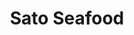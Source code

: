 ---
layout: place
title: Sato Seafood
permalink: /hawaii/honolulu/sato-seafood.html
stateAbbr: HI
stateName: Hawaii
cityName: Honolulu
seo:
  type: restaurant
  links: https://www.instagram.com/satoseafood808/
place_id: ChIJFwvGmU5tAHwRnJoJ8bt9-x0
photos:
  - name: >-
      places/ChIJFwvGmU5tAHwRnJoJ8bt9-x0/photos/AeeoHcKwEflEJohcwLdo0oHLsj0gEdO_4Aep4qoI4rgKrQESEyZkgnZhYp2Ypo4jGsHc2vVnBSuNhOTLYVQouPzTC0oiM4TxrtNyDDWOAh6KStLr11kugOVVF4OgAL1nqo2FAVP6uOU5nwOb0lZHBE3aAbAaqtUuOLdN1cP__FPSH9e4IsHlz5G7fL0iR7T7rMLgOtWrNkn7ftJqBJ4GgiDgycInOG2RWFAcBSXY99DaiE7BdprIIhOzSAPmPKWsRbNpSrg6cMmVCl-xquhpzu129CFVYIXRuE3yot1uhrylIXQeRQUwMCfvIIP4pSk2JTxmCWloRLNSZwM2jjZokaRylavhCYsRzZCzKjnH_c2ceJYtOa8yuvGVgHOjSahsAxiI1x1Lr7KCODJCfAUJIY3HII6IEuge8pzeH3UmT8ON8UcNK3Ll
    widthPx: 1114
    heightPx: 860
    authorAttributions:
      - displayName: t m
        uri: https://maps.google.com/maps/contrib/104010070884024922922
        photoUri: >-
          https://lh3.googleusercontent.com/a-/ALV-UjVcYxS55evAKyUeXSr-z1u1Dyvn5hpOABP_noUb_3cpLzo8c4Kk=s100-p-k-no-mo
    flagContentUri: >-
      https://www.google.com/local/imagery/report/?cb_client=maps_api_places.places_api&image_key=!1e10!2sCIHM0ogKEICAgIDXvMXjjAE&hl=en-US
    googleMapsUri: >-
      https://www.google.com/maps/place//data=!3m4!1e2!3m2!1sCIHM0ogKEICAgIDXvMXjjAE!2e10!4m2!3m1!1s0x7c006d4e99c60b17:0x1dfb7dbbf1099a9c
  - name: >-
      places/ChIJFwvGmU5tAHwRnJoJ8bt9-x0/photos/AeeoHcJtkniNkmSURSI-R8qzsDAWtQnPwgKrhKVXaNMwTuNiIJlfY1IVcWGgxLNZEry-gFI8zeYrsT0rX7S_yeWSedo_MoywtPgGu-MqEbTrxxm766rtl3yFMYHRou7BUysG-Nc4SWkIge2jaRw9mZznaH48UkHvAuxFVumXuWqqgX42-jL9e60UoqI_-WMQkEehlDbrk6JSu3Y3_feghr6s-E7pbY_FYxvSUveCw1b2qriRS3NFq3PTrJOJd2LgL8HadSS81KGW6UNMwicU3BCDTN_3ncbE-sG_iBY2-LZBhH2eOg
    widthPx: 1080
    heightPx: 862
    authorAttributions:
      - displayName: Sato Seafood
        uri: https://maps.google.com/maps/contrib/101480916619899700367
        photoUri: >-
          https://lh3.googleusercontent.com/a-/ALV-UjX14fho2xmtttzeeqsk0IrMeKBSfbQbfIwMJzLQQUzcQ0zUdPY=s100-p-k-no-mo
    flagContentUri: >-
      https://www.google.com/local/imagery/report/?cb_client=maps_api_places.places_api&image_key=!1e10!2sAF1QipPD7FloNRomMP93lNaM6-MLK5DZ5kDfUYP_8Nfq&hl=en-US
    googleMapsUri: >-
      https://www.google.com/maps/place//data=!3m4!1e2!3m2!1sAF1QipPD7FloNRomMP93lNaM6-MLK5DZ5kDfUYP_8Nfq!2e10!4m2!3m1!1s0x7c006d4e99c60b17:0x1dfb7dbbf1099a9c
  - name: >-
      places/ChIJFwvGmU5tAHwRnJoJ8bt9-x0/photos/AeeoHcKBFMgBILka48YPTLjs9y_6hPcSqF6LYJ8hficpKcn6oBB6FULczwlC2DxgFmqbdkRsZvEchzuunGZd1fVerqrRZwvFthYpHju6PUwmk5y9EO4Ti0FeBiNMurPWLV5rJErCTVZr7md04TJeLxNzBGnPXbsGK2NjJyRT6pSuT1B4_0MXMeX2w6KhBc6Den7p8KxSp_2aDPmomxwu7kvJ8765GjhMxZiOC8PEwhHiL0w7gQoHouJz9OVYWq3ZJM26Wf2GkA_XOpp6Z1fP63ARdC9LIuy-Y85oOm4SbRvcniYbew
    widthPx: 3024
    heightPx: 4032
    authorAttributions:
      - displayName: Sato Seafood
        uri: https://maps.google.com/maps/contrib/101480916619899700367
        photoUri: >-
          https://lh3.googleusercontent.com/a-/ALV-UjX14fho2xmtttzeeqsk0IrMeKBSfbQbfIwMJzLQQUzcQ0zUdPY=s100-p-k-no-mo
    flagContentUri: >-
      https://www.google.com/local/imagery/report/?cb_client=maps_api_places.places_api&image_key=!1e10!2sAF1QipNoKb5yOWmTwjd9LcAKGMP0mTSHgHJsZbnVcd7w&hl=en-US
    googleMapsUri: >-
      https://www.google.com/maps/place//data=!3m4!1e2!3m2!1sAF1QipNoKb5yOWmTwjd9LcAKGMP0mTSHgHJsZbnVcd7w!2e10!4m2!3m1!1s0x7c006d4e99c60b17:0x1dfb7dbbf1099a9c
  - name: >-
      places/ChIJFwvGmU5tAHwRnJoJ8bt9-x0/photos/AeeoHcJQorrfl8Gvvn84KK1EJ1G5-VWP0vkzCSWA-hJkyQg3HpJfmAy1z0sLFIsx_ouGwXxHMqxPa4jIVceZ4Ifor69h3PdLbLpm4AXKFAYddIUNLYXXEiJ-kc15N9LruH7umQUcGROk2eIa46bzBl07un6qYFgzkhg7TRCFj7zZnmM8Vl9N4_8fclCYPV_FOsA3aefcnn8loP8_om7jkR2V0yaoI1TOb36lmPUwaXK4oVYEIc9GueSq0pZgHeh7db_Cg6_-jnN_v0GS81kgMgKIhCOH955kbQQWVn4dfccYxIan4jPBWIvNlRY3v5fmKg26e5TeE7zaQWbqy9OCxvYo2ugwhhqyqZBTmj-FBIb_l69I4tGOIZ3yj6b5NHuDhrAI2Zm5juUp_dOPVIl-7O8DtaxpkZA5tp4nvsVrmuvJEUUQhw
    widthPx: 3023
    heightPx: 3764
    authorAttributions:
      - displayName: John Almarez
        uri: https://maps.google.com/maps/contrib/105591804824277981560
        photoUri: >-
          https://lh3.googleusercontent.com/a-/ALV-UjXpG6YlafG1ZBiNShhZVz-Xs2YFFPqGlbfm-2luHc-GEwPvtAuUDA=s100-p-k-no-mo
    flagContentUri: >-
      https://www.google.com/local/imagery/report/?cb_client=maps_api_places.places_api&image_key=!1e10!2sCIHM0ogKEICAgID_kMn6UQ&hl=en-US
    googleMapsUri: >-
      https://www.google.com/maps/place//data=!3m4!1e2!3m2!1sCIHM0ogKEICAgID_kMn6UQ!2e10!4m2!3m1!1s0x7c006d4e99c60b17:0x1dfb7dbbf1099a9c
  - name: >-
      places/ChIJFwvGmU5tAHwRnJoJ8bt9-x0/photos/AeeoHcJq7C0Za0ztSf3NZEKl-_ArkCLI_WVUl166_gPZ3QT90o7rLos0oe7jODoO48IT8Hz4t0kHuKpENNncPZtzDhXGQ96lQSOL_eSchC-dKeq19JWsxH3bQ-yJUioR4kwQM6GOLKcEFxujW4otZvzdPl9co71pHpn2VI6_K7vpauJR5hcbo_LJPSoSyyr9dLkqmsXZ8gPJHYkWoqP0W_C-9TxMOFXSbtR3ks4hhUWkSB0OpljrfAWOBsZevCwG36Q0LcxlCwXMPLlOla44-QvKF6xJrsDNicPuib6wfHVG4mAtA7csqSVTd_h-xakZk96zbilJvMO81ahhHo7SRLzzfNFaQ2f3N1NNCgNb9AHB83KYL_LWDF3BdUF6xqSjhfooHHFqBcfuZWW3HxqxaKKAhnRahWp85R78G7-NhfeVnsopvjtT
    widthPx: 4032
    heightPx: 3024
    authorAttributions:
      - displayName: Barbara Zancoast
        uri: https://maps.google.com/maps/contrib/104233810880273604311
        photoUri: >-
          https://lh3.googleusercontent.com/a-/ALV-UjVstLswUplqaLnD7sZp2uGh4vvxn-gANDWmbcQfgfX-APF0-Bc=s100-p-k-no-mo
    flagContentUri: >-
      https://www.google.com/local/imagery/report/?cb_client=maps_api_places.places_api&image_key=!1e10!2sCIHM0ogKEICAgMDA0cy8-gE&hl=en-US
    googleMapsUri: >-
      https://www.google.com/maps/place//data=!3m4!1e2!3m2!1sCIHM0ogKEICAgMDA0cy8-gE!2e10!4m2!3m1!1s0x7c006d4e99c60b17:0x1dfb7dbbf1099a9c
  - name: >-
      places/ChIJFwvGmU5tAHwRnJoJ8bt9-x0/photos/AeeoHcJW276jN6miviw54SUBmKw9rJZkakp7WbT8wJ1Li9QUNhDOPJbbsUT46HuOp_dCBNTm77qjxB6FP2ITimmiZlWvUy17e4xm6hvhhyxBHEtHrRw0kXjT6mxcX2m3HZvnjvhE-0tTLg5NAER7GGFP6QjCIyzhVQ8_S1ikSLCiU5L_FHvXCXBUWiDmaaPSsNwQPUVRalXZQdqU83_n0V9rBpZg8ufZU8EOHR1vtChoiPl1XUIeAbmbIbB3tpPVUWFrQ-UP8t9fs4xyrrF0k3zVQwo3xehsW2Kd9A545gR5VJYnxz-qhkJ2GRyD-uqz4A2i0OfpgKh6WRKVjikrsCT9r3xqtUiGtYTrpQVmiwt0TtPBObf2Nr7gpPfLqnzXmh7tRofO4ezMZ6dP7zQlFjCTjt_uH1vcVPbdnAk5aGLQ8eI9qGc
    widthPx: 4032
    heightPx: 2268
    authorAttributions:
      - displayName: R C
        uri: https://maps.google.com/maps/contrib/110146700415818314428
        photoUri: >-
          https://lh3.googleusercontent.com/a-/ALV-UjWqjxUhIQFtnMy3iZF62ySbXsPMAt2BY-3NjsHwI_HPyxEjFus=s100-p-k-no-mo
    flagContentUri: >-
      https://www.google.com/local/imagery/report/?cb_client=maps_api_places.places_api&image_key=!1e10!2sCIHM0ogKEICAgIC_8qvC4AE&hl=en-US
    googleMapsUri: >-
      https://www.google.com/maps/place//data=!3m4!1e2!3m2!1sCIHM0ogKEICAgIC_8qvC4AE!2e10!4m2!3m1!1s0x7c006d4e99c60b17:0x1dfb7dbbf1099a9c
  - name: >-
      places/ChIJFwvGmU5tAHwRnJoJ8bt9-x0/photos/AeeoHcJRcT1O1aXVEQwKSYZ3vWZXgJBZABGcIx-DjLnGBf0bjO51gqXQBPyGm6unmL4ApKUyDRxkOJUMnEU1BGP9ZXeqYUabBCPyZIqseDXEXiSr6DiiZgQ4F49uoc73HmhubuTJA-PjovaBnH7aD5DfMEoAIyv6hYCUDiGlCuSDgBxBYBcPXmV6f9dsshcOyg6Bjsfxr91dhppf53kBmeFRpjS-V1BRNCOqCLOgzC4ChDH_TtyLuvx4NoX_Z6Gd62bcqeN6yQAnssKnxHf3kj4yaoBzUbFI6HbXn4biF3bLWemzEgNItj1Zxm7Io8oLBGzIuyFcgc0cMZy_7dKauAWdNPnIYmCbLtGoCaYADr5K4AVcSAt0qMNaU2HMkbZtw9JRMqmHc-qvxXhlngZdSey8nmBqKV7iEoBrnJJGebO8josxiA
    widthPx: 3024
    heightPx: 4032
    authorAttributions:
      - displayName: Sharlene C
        uri: https://maps.google.com/maps/contrib/105795391448230531797
        photoUri: >-
          https://lh3.googleusercontent.com/a-/ALV-UjVz8B1Yrd35ChI0lUp-agupXBjBK_iakSm2OBntMRpQNs5ez_WUGg=s100-p-k-no-mo
    flagContentUri: >-
      https://www.google.com/local/imagery/report/?cb_client=maps_api_places.places_api&image_key=!1e10!2sCIHM0ogKEICAgIDjmN-LGA&hl=en-US
    googleMapsUri: >-
      https://www.google.com/maps/place//data=!3m4!1e2!3m2!1sCIHM0ogKEICAgIDjmN-LGA!2e10!4m2!3m1!1s0x7c006d4e99c60b17:0x1dfb7dbbf1099a9c
  - name: >-
      places/ChIJFwvGmU5tAHwRnJoJ8bt9-x0/photos/AeeoHcJdKhPh-mg3fLvQaCahprV8X8VZXkm7qg-rvzg1W9nGjh-cZUDUO80EieUZmJB1gz9_GcJSTJfCMLnCttrGgRjYPmBPWnq-Owyj6fZctWEhyLwXK5QZdRepPwR-4ooa_Mr4vu06-gDzR8DIa-hGF3GPe5p5VdpJwOf3EhCh-gCF0Ca_H-Vf0HOL4iQhHkeRTOUcG5nw61c8jb-qbnYc1LQ-c5_8y1L6vWyOzZTOksmEb6LHxUssu9VkQIGogiusCng8nqPBuFUk_RfoZeqGEWmJG957NYNj6CodK3H7nUeUL3AkoZQ3D-Lc90iXMbh5375-NS9IfsYMUTBYE-i7JuL6xtjtyTfSWLPGcQDJJ8OEBARf_1pvV1pcO3X6RSV2uPQETBxTAgi9kA3IGiO_533iSQcIwlzUMsrWrfH0vOk
    widthPx: 3600
    heightPx: 4800
    authorAttributions:
      - displayName: t m
        uri: https://maps.google.com/maps/contrib/104010070884024922922
        photoUri: >-
          https://lh3.googleusercontent.com/a-/ALV-UjVcYxS55evAKyUeXSr-z1u1Dyvn5hpOABP_noUb_3cpLzo8c4Kk=s100-p-k-no-mo
    flagContentUri: >-
      https://www.google.com/local/imagery/report/?cb_client=maps_api_places.places_api&image_key=!1e10!2sCIHM0ogKEICAgIDXvMXjTA&hl=en-US
    googleMapsUri: >-
      https://www.google.com/maps/place//data=!3m4!1e2!3m2!1sCIHM0ogKEICAgIDXvMXjTA!2e10!4m2!3m1!1s0x7c006d4e99c60b17:0x1dfb7dbbf1099a9c
  - name: >-
      places/ChIJFwvGmU5tAHwRnJoJ8bt9-x0/photos/AeeoHcJfwYO5OImLyHWgM_Ail1bYJk9qASzkjnlEsvy4U3VtEp99UuZTCijwHUEXhRTAHH8OiLuCQksIizC9ycVOv6SOaL87TOwCNPT5lkQkdmR5r4nrnjatR8A9veFYSO4SKkhJJ_mgihhbECpqcopOYL1CPHHfai18Sioa_DR-Z2H4Hv4sbrYytS7XCJrizZgJzxqcZYU9fa8URiyYANL7-yNmR040JfCva7FvQqpe_l0OCSkW5J2HYgfCuMwi84iMmtNbvcOpTIA290gPGeZwpGDKY_G8plnSLZPPoRxcr2unjqhzzy_yQmG6MAXMnd2hrszA0hCxsXFfIEEQsxZGcw-gxI38hx-XAGMf9EjW_TPADa-kt2G_68DnOrjIPSt0z8fATiazsJG9D3v3YA6woGJqUUQ2tpdu0pTsboQfZK0xNzbj
    widthPx: 4032
    heightPx: 3024
    authorAttributions:
      - displayName: tomo traveler
        uri: https://maps.google.com/maps/contrib/103232880154441000511
        photoUri: >-
          https://lh3.googleusercontent.com/a-/ALV-UjVSbS27CP6-7Mb8-1-q6zlNlMgqc1GTtCUmCGEFiz7X5KlHjLnc=s100-p-k-no-mo
    flagContentUri: >-
      https://www.google.com/local/imagery/report/?cb_client=maps_api_places.places_api&image_key=!1e10!2sCIHM0ogKEICAgICLnrD0iwE&hl=en-US
    googleMapsUri: >-
      https://www.google.com/maps/place//data=!3m4!1e2!3m2!1sCIHM0ogKEICAgICLnrD0iwE!2e10!4m2!3m1!1s0x7c006d4e99c60b17:0x1dfb7dbbf1099a9c
  - name: >-
      places/ChIJFwvGmU5tAHwRnJoJ8bt9-x0/photos/AeeoHcLzmxQygzrmTzS2uPCgtH5God8nLbSi2yw4dHQA0ou1GPyoJbauTa5HFnpgU_nNwyG7puuH-IUjRTr6IudiihmUewiOpcqg8qOWnGqNNQl2GuTGmBt1Iur748hTPZ4Zh01K-u-TGVdCnEy6Jwc2oBteGNDW7FCzi1xNq4Q31zjDJzHWjy1n4mw88_0_yr140plk8eA7dGAHVuo25g8zMnS1crx5-Z9D9ygaCb1CWPZ3OiI0OVxQHTrKy-rwV8ntE3CNkft3unY7_3HO8xtTq8hJbUEMn-_GF_XK9gW_c3CgxF_6WmLbfAzSIF4HrD8JBbr8B2OPQgXWKtqAD2izT_MDa6C0PPGNR8Ez5CCBEs0VIU-LNfDQfWTwH79hvQ00zloaUdf12gL6IISKNUGnEvsL7QKk16nFULmh6nqElX1yJ4aJ
    widthPx: 3024
    heightPx: 4032
    authorAttributions:
      - displayName: ひろちゃんホワイト
        uri: https://maps.google.com/maps/contrib/102906843836879436617
        photoUri: >-
          https://lh3.googleusercontent.com/a-/ALV-UjX_BJmzNoqhCYKqqbQh6ccIU5J8wXc2H4w8SxuHenjqaNibBuPo6g=s100-p-k-no-mo
    flagContentUri: >-
      https://www.google.com/local/imagery/report/?cb_client=maps_api_places.places_api&image_key=!1e10!2sCIHM0ogKEICAgIClgur0oQE&hl=en-US
    googleMapsUri: >-
      https://www.google.com/maps/place//data=!3m4!1e2!3m2!1sCIHM0ogKEICAgIClgur0oQE!2e10!4m2!3m1!1s0x7c006d4e99c60b17:0x1dfb7dbbf1099a9c
address: '2310 Kūhiō Ave. #5, Honolulu, HI 96815, USA'
street: '2310 Kūhiō Ave. #5'
city: Honolulu
state: HI
zip: '96815'
country: USA
neighborhood: Waikiki
latitude: '21.279672'
longitude: '-157.826138'
accessibility_options:
  wheelchairAccessibleSeating: true
business_status: OPERATIONAL
name: Sato Seafood
google_maps_links:
  directionsUri: >-
    https://www.google.com/maps/dir//''/data=!4m7!4m6!1m1!4e2!1m2!1m1!1s0x7c006d4e99c60b17:0x1dfb7dbbf1099a9c!3e0
  placeUri: https://maps.google.com/?cid=2160458692410579612
  writeAReviewUri: >-
    https://www.google.com/maps/place//data=!4m3!3m2!1s0x7c006d4e99c60b17:0x1dfb7dbbf1099a9c!12e1
  reviewsUri: >-
    https://www.google.com/maps/place//data=!4m4!3m3!1s0x7c006d4e99c60b17:0x1dfb7dbbf1099a9c!9m1!1b1
  photosUri: >-
    https://www.google.com/maps/place//data=!4m3!3m2!1s0x7c006d4e99c60b17:0x1dfb7dbbf1099a9c!10e5
primary_type: American Restaurant
opening_hours:
  openNow: true
  periods:
    - open:
        day: 0
        hour: 7
        minute: 30
      close:
        day: 0
        hour: 20
        minute: 30
    - open:
        day: 1
        hour: 7
        minute: 30
      close:
        day: 1
        hour: 20
        minute: 30
    - open:
        day: 2
        hour: 7
        minute: 30
      close:
        day: 2
        hour: 20
        minute: 30
    - open:
        day: 3
        hour: 7
        minute: 30
      close:
        day: 3
        hour: 20
        minute: 30
    - open:
        day: 4
        hour: 7
        minute: 30
      close:
        day: 4
        hour: 20
        minute: 30
    - open:
        day: 5
        hour: 7
        minute: 30
      close:
        day: 5
        hour: 20
        minute: 30
    - open:
        day: 6
        hour: 7
        minute: 30
      close:
        day: 6
        hour: 20
        minute: 30
  weekdayDescriptions:
    - 'Monday: 7:30 AM – 8:30 PM'
    - 'Tuesday: 7:30 AM – 8:30 PM'
    - 'Wednesday: 7:30 AM – 8:30 PM'
    - 'Thursday: 7:30 AM – 8:30 PM'
    - 'Friday: 7:30 AM – 8:30 PM'
    - 'Saturday: 7:30 AM – 8:30 PM'
    - 'Sunday: 7:30 AM – 8:30 PM'
  nextCloseTime: '2025-05-04T06:30:00Z'
secondary_opening_hours:
  regular:
    weekdayDescriptions: null
    type: null
  current:
    weekdayDescriptions: null
    type: null
phone: (808) 628-8008
price_level: null
price_range: $10 &ndash; $20
rating: '4.5'
rating_count: 500
website: https://www.instagram.com/satoseafood808/
description: >-
  Explore Sato Seafood in Honolulu, HI$$$Sato Seafood in Honolulu, HI, offers a
  laid-back vibe perfect for enjoying fresh Hawaiian poke bowls and hand-held
  sushi rolls in a casual setting. This spot stands out for its customizable
  options, allowing diners to mix flavors that blend sweet, savory, and spicy
  elements, all made with high-quality ingredients that highlight the best of
  local seafood. With a few outdoor tables for al fresco dining, it's an ideal
  choice for those seeking sushi places near me in the Waikiki neighborhood,
  especially after a day of exploring. The operation maintains a welcoming
  atmosphere that's easy to access, making it a go-to for anyone craving
  top-rated sushi in a relaxed environment. Open daily from early morning, it
  provides a convenient stop for both quick meals and satisfying poke
  experiences that capture the essence of island cuisine.
generative_summary: >-
  Explore Sato Seafood in Honolulu, HI$$$Sato Seafood in Honolulu, HI, offers a
  laid-back vibe perfect for enjoying fresh Hawaiian poke bowls and hand-held
  sushi rolls in a casual setting. This spot stands out for its customizable
  options, allowing diners to mix flavors that blend sweet, savory, and spicy
  elements, all made with high-quality ingredients that highlight the best of
  local seafood. With a few outdoor tables for al fresco dining, it's an ideal
  choice for those seeking sushi places near me in the Waikiki neighborhood,
  especially after a day of exploring. The operation maintains a welcoming
  atmosphere that's easy to access, making it a go-to for anyone craving
  top-rated sushi in a relaxed environment. Open daily from early morning, it
  provides a convenient stop for both quick meals and satisfying poke
  experiences that capture the essence of island cuisine.
generative_disclosure: Summarized by AI using the Grok-3-Mini model.
reviews:
  - name: >-
      places/ChIJFwvGmU5tAHwRnJoJ8bt9-x0/reviews/ChZDSUhNMG9nS0VJQ0FnSUNfMWUteEJ3EAE
    relativePublishTimeDescription: 3 months ago
    rating: 5
    text:
      text: >-
        Fantastic poke and hand rolls. The poke is tender and melts in your
        mouth. The salmon as well. The flavor combinations on their special
        bowls are on point and give the right mix of sweet, savory, and spicy.


        The hand rolls are fresh and crisp seaweed. There is also filling
        throughout the entire roll.


        Best poke we have had in Honolulu, and is extremely consistent in having
        the same experience 4 times.
      languageCode: en
    originalText:
      text: >-
        Fantastic poke and hand rolls. The poke is tender and melts in your
        mouth. The salmon as well. The flavor combinations on their special
        bowls are on point and give the right mix of sweet, savory, and spicy.


        The hand rolls are fresh and crisp seaweed. There is also filling
        throughout the entire roll.


        Best poke we have had in Honolulu, and is extremely consistent in having
        the same experience 4 times.
      languageCode: en
    authorAttribution:
      displayName: Michael Christensen
      uri: https://www.google.com/maps/contrib/103855622882766287101/reviews
      photoUri: >-
        https://lh3.googleusercontent.com/a-/ALV-UjVwdw1eyRF5b65dqm3GlFyBbEewzT3xPB6SmiLVlvGfYsBzgkZG=s128-c0x00000000-cc-rp-mo-ba3
    publishTime: '2025-01-17T22:31:47.418146Z'
    flagContentUri: >-
      https://www.google.com/local/review/rap/report?postId=ChZDSUhNMG9nS0VJQ0FnSUNfMWUteEJ3EAE&d=17924085&t=1
    googleMapsUri: >-
      https://www.google.com/maps/reviews/data=!4m6!14m5!1m4!2m3!1sChZDSUhNMG9nS0VJQ0FnSUNfMWUteEJ3EAE!2m1!1s0x7c006d4e99c60b17:0x1dfb7dbbf1099a9c
  - name: >-
      places/ChIJFwvGmU5tAHwRnJoJ8bt9-x0/reviews/ChZDSUhNMG9nS0VJQ0FnSUNmanFpM0NnEAE
    relativePublishTimeDescription: 4 months ago
    rating: 5
    text:
      text: >-
        You know the poke’s good when you visit the place twice during one trip
        🤣 TRY THE MACADAMIA ABURI SALMON POKE‼️‼️‼️ On my soul, you’ll love it.
        The smoky flavor is so unique, and that sauce? Perfectly balanced.
        Easily top 3 poke spots I’ve tried this year.
      languageCode: en
    originalText:
      text: >-
        You know the poke’s good when you visit the place twice during one trip
        🤣 TRY THE MACADAMIA ABURI SALMON POKE‼️‼️‼️ On my soul, you’ll love it.
        The smoky flavor is so unique, and that sauce? Perfectly balanced.
        Easily top 3 poke spots I’ve tried this year.
      languageCode: en
    authorAttribution:
      displayName: G
      uri: https://www.google.com/maps/contrib/103696282926790559047/reviews
      photoUri: >-
        https://lh3.googleusercontent.com/a-/ALV-UjUPbvPpHFZhTvdvzqAeSl1maIF76Rkmgp2HOHFbTiYaLQn0-48SKg=s128-c0x00000000-cc-rp-mo-ba3
    publishTime: '2024-12-29T01:32:46.716027Z'
    flagContentUri: >-
      https://www.google.com/local/review/rap/report?postId=ChZDSUhNMG9nS0VJQ0FnSUNmanFpM0NnEAE&d=17924085&t=1
    googleMapsUri: >-
      https://www.google.com/maps/reviews/data=!4m6!14m5!1m4!2m3!1sChZDSUhNMG9nS0VJQ0FnSUNmanFpM0NnEAE!2m1!1s0x7c006d4e99c60b17:0x1dfb7dbbf1099a9c
  - name: >-
      places/ChIJFwvGmU5tAHwRnJoJ8bt9-x0/reviews/ChZDSUhNMG9nS0VJQ0FnSUR2cTlLekNBEAE
    relativePublishTimeDescription: 4 months ago
    rating: 5
    text:
      text: >-
        Wonderful Poke and handrolls! The service is excellent and the food is
        delicious! Hard to find this place as it's always blocked by the line up
        for the Udon restaurant. But the food here is amazing! There are two
        tables outside but this food is easy to take out and eat on the go.
        Highly recommend!
      languageCode: en
    originalText:
      text: >-
        Wonderful Poke and handrolls! The service is excellent and the food is
        delicious! Hard to find this place as it's always blocked by the line up
        for the Udon restaurant. But the food here is amazing! There are two
        tables outside but this food is easy to take out and eat on the go.
        Highly recommend!
      languageCode: en
    authorAttribution:
      displayName: Philip Chao
      uri: https://www.google.com/maps/contrib/112338245870906533942/reviews
      photoUri: >-
        https://lh3.googleusercontent.com/a-/ALV-UjUpmsUGIAv-JfQ_evHgJr3sWA4vygfQSuzdH5R5DGCum2urYsaG=s128-c0x00000000-cc-rp-mo-ba7
    publishTime: '2024-12-24T05:53:03.694249Z'
    flagContentUri: >-
      https://www.google.com/local/review/rap/report?postId=ChZDSUhNMG9nS0VJQ0FnSUR2cTlLekNBEAE&d=17924085&t=1
    googleMapsUri: >-
      https://www.google.com/maps/reviews/data=!4m6!14m5!1m4!2m3!1sChZDSUhNMG9nS0VJQ0FnSUR2cTlLekNBEAE!2m1!1s0x7c006d4e99c60b17:0x1dfb7dbbf1099a9c
  - name: >-
      places/ChIJFwvGmU5tAHwRnJoJ8bt9-x0/reviews/ChdDSUhNMG9nS0VJQ0FnSURfNzhMU3B3RRAB
    relativePublishTimeDescription: 3 months ago
    rating: 3
    text:
      text: >-
        Extremely overpriced for the amount you get. Rice was hard and clumpy.


        Fish was fresh but cut into too-tiny cubes and the sauces weren’t
        interesting or special.


        wasn’t impressed with the wasabi salmon or the crunch recommended bowl,
        way better Poke in Honolulu
      languageCode: en
    originalText:
      text: >-
        Extremely overpriced for the amount you get. Rice was hard and clumpy.


        Fish was fresh but cut into too-tiny cubes and the sauces weren’t
        interesting or special.


        wasn’t impressed with the wasabi salmon or the crunch recommended bowl,
        way better Poke in Honolulu
      languageCode: en
    authorAttribution:
      displayName: Victoria
      uri: https://www.google.com/maps/contrib/105323676993490918248/reviews
      photoUri: >-
        https://lh3.googleusercontent.com/a/ACg8ocKR7LxkQ5AFy_JVimkj80CTaAF0y_aGG772N8y70g7AbMfocbM=s128-c0x00000000-cc-rp-mo-ba5
    publishTime: '2025-01-28T09:17:18.595591Z'
    flagContentUri: >-
      https://www.google.com/local/review/rap/report?postId=ChdDSUhNMG9nS0VJQ0FnSURfNzhMU3B3RRAB&d=17924085&t=1
    googleMapsUri: >-
      https://www.google.com/maps/reviews/data=!4m6!14m5!1m4!2m3!1sChdDSUhNMG9nS0VJQ0FnSURfNzhMU3B3RRAB!2m1!1s0x7c006d4e99c60b17:0x1dfb7dbbf1099a9c
  - name: >-
      places/ChIJFwvGmU5tAHwRnJoJ8bt9-x0/reviews/ChdDSUhNMG9nS0VJQ0FnSUR2OC1QMV9nRRAB
    relativePublishTimeDescription: 4 months ago
    rating: 5
    text:
      text: >-
        AMAZING HOLE IN THE WALL! This place gets a glowing recommendation from
        me. As a local born and raised and hearing the lack of “authentic
        places” on the island, try this spot to prove them wrong. For the one
        item I’ve tried in particular: the macadamia aburi salmon bowl. It’s
        incredible. Imagine Genki Sushi’s seared salmon nigiri, but increase the
        quality and amount by a lot. The service is great, there are some seats
        out front to enjoy your meal, and it definitely beats waiting in the
        Marugame line if you’re in the area. It was so ono I went there on back
        to back days. Can’t speak much for the rest of the items there, but the
        macadamia aburi salmon bowl is one you cannot pass up on.
      languageCode: en
    originalText:
      text: >-
        AMAZING HOLE IN THE WALL! This place gets a glowing recommendation from
        me. As a local born and raised and hearing the lack of “authentic
        places” on the island, try this spot to prove them wrong. For the one
        item I’ve tried in particular: the macadamia aburi salmon bowl. It’s
        incredible. Imagine Genki Sushi’s seared salmon nigiri, but increase the
        quality and amount by a lot. The service is great, there are some seats
        out front to enjoy your meal, and it definitely beats waiting in the
        Marugame line if you’re in the area. It was so ono I went there on back
        to back days. Can’t speak much for the rest of the items there, but the
        macadamia aburi salmon bowl is one you cannot pass up on.
      languageCode: en
    authorAttribution:
      displayName: Anthony Lee
      uri: https://www.google.com/maps/contrib/104941841494852880565/reviews
      photoUri: >-
        https://lh3.googleusercontent.com/a-/ALV-UjXq_Hvehnzbe1Jv3H2_QxT5JmLYSLeAFrB-Reic5_6Nr2O7dNxS=s128-c0x00000000-cc-rp-mo
    publishTime: '2024-12-24T01:09:27.108361Z'
    flagContentUri: >-
      https://www.google.com/local/review/rap/report?postId=ChdDSUhNMG9nS0VJQ0FnSUR2OC1QMV9nRRAB&d=17924085&t=1
    googleMapsUri: >-
      https://www.google.com/maps/reviews/data=!4m6!14m5!1m4!2m3!1sChdDSUhNMG9nS0VJQ0FnSUR2OC1QMV9nRRAB!2m1!1s0x7c006d4e99c60b17:0x1dfb7dbbf1099a9c
review_summary: >-
  Insights from Customer Feedback$$$Visitors to Sato Seafood often rave about
  the fresh poke bowls and hand rolls, noting their tender fish and
  well-balanced flavors that make for a satisfying meal on the go. Many
  appreciate the consistent quality and unique combinations, like smoky salmon
  options that add a special twist to traditional dishes, making it a standout
  among Japanese places near me. While a few mention that portions might feel
  pricey for the amount, the overall consensus highlights excellent service and
  the ease of takeout, turning it into a reliable favorite for locals and
  tourists alike. Folks frequently describe the experience as authentic and
  enjoyable, with the outdoor seating adding to the charm for casual bites. All
  in all, it's a solid pick for anyone hunting for best sushi near me,
  delivering a mix of freshness and flavor that keeps people coming back for
  more.
review_disclosure: Summarized by AI using the Grok-3-Mini model.
parking_options: null
payment_options:
  acceptsCreditCards: true
  acceptsDebitCards: true
  acceptsCashOnly: false
  acceptsNfc: true
allow_dogs: null
curbside_pickup: false
delivery: true
dine_in: true
good_for_children: true
good_for_groups: null
good_for_sports: false
live_music: false
menu_for_children: null
outdoor_seating: true
reservable: null
restroom: null
serves_beer: false
serves_breakfast: null
serves_brunch: null
serves_cocktails: false
serves_coffee: false
serves_dinner: true
serves_dessert: true
serves_lunch: true
serves_vegetarian_food: null
serves_wine: false
takeout: true
update_category: atmosphere
places_description: >-
  Easygoing operation turning out customizable poke bowls & hand-held sushi
  rolls.

---